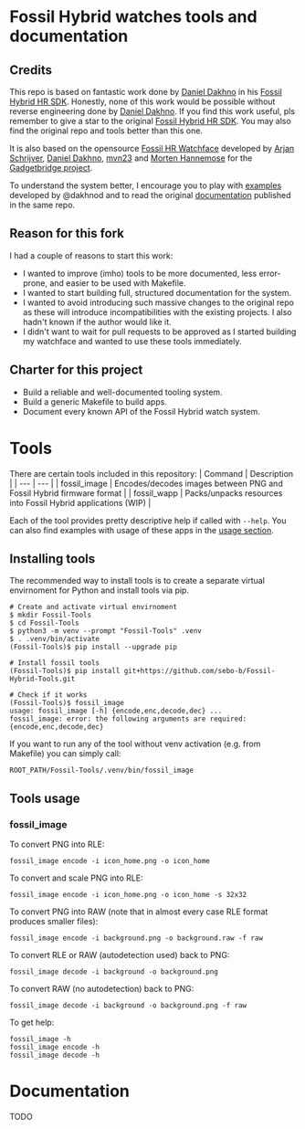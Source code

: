 # Fossil Hybrid watches tools and documentation

## Credits

This repo is based on fantastic work done by [Daniel Dakhno](https://github.com/dakhnod) in his [Fossil Hybrid HR SDK](https://github.com/dakhnod/Fossil-HR-SDK). Honestly, none of this work would be possible without reverse engineering done by [Daniel Dakhno](https://github.com/dakhnod). If you find this work useful, pls remember to give a star to the original [Fossil Hybrid HR SDK](https://github.com/dakhnod/Fossil-HR-SDK). You may also find the original repo and tools better than this one.

It is also based on the opensource [Fossil HR Watchface](https://codeberg.org/Freeyourgadget/fossil-hr-watchface) developed by [Arjan Schrijver](https://codeberg.org/arjan5), [Daniel Dakhno](https://codeberg.org/dakhnod), [mvn23](https://codeberg.org/mvn23) and [Morten Hannemose](https://codeberg.org/MortenHannemose) for the [Gadgetbridge project](https://gadgetbridge.org/).

To understand the system better, I encourage you to play with [examples](https://github.com/dakhnod/Fossil-HR-SDK/tree/main/examples) developed by @dakhnod and to read the original [documentation](https://github.com/dakhnod/Fossil-HR-SDK/blob/main/DOCUMENTATION.md) published in the same repo.

## Reason for this fork

I had a couple of reasons to start this work:
- I wanted to improve (imho) tools to be more documented, less error-prone, and easier to be used with Makefile.
- I wanted to start building full, structured documentation for the system.
- I wanted to avoid introducing such massive changes to the original repo as these will introduce incompatibilities with the existing projects. I also hadn't known if the author would like it.
- I didn't want to wait for pull requests to be approved as I started building my watchface and wanted to use these tools immediately.

## Charter for this project

- Build a reliable and well-documented tooling system.
- Build a generic Makefile to build apps.
- Document every known API of the Fossil Hybrid watch system.

# Tools

There are certain tools included in this repository:
| Command | Description |
| --- | --- |
| fossil_image | Encodes/decodes images between PNG and Fossil Hybrid firmware format |
| fossil_wapp | Packs/unpacks resources into Fossil Hybrid applications (WIP) |

Each of the tool provides pretty descriptive help if called with `--help`. You can also find examples with usage of these apps in the [usage section](#tools-usage).

## Installing tools

The recommended way to install tools is to create a separate virtual envirnoment for Python and install tools via pip.

```
# Create and activate virtual envirnoment
$ mkdir Fossil-Tools
$ cd Fossil-Tools
$ python3 -m venv --prompt "Fossil-Tools" .venv
$ . .venv/bin/activate
(Fossil-Tools)$ pip install --upgrade pip
```

```
# Install fossil tools
(Fossil-Tools)$ pip install git+https://github.com/sebo-b/Fossil-Hybrid-Tools.git

# Check if it works
(Fossil-Tools)$ fossil_image
usage: fossil_image [-h] {encode,enc,decode,dec} ...
fossil_image: error: the following arguments are required: {encode,enc,decode,dec}
```

If you want to run any of the tool without venv activation (e.g. from Makefile) you can simply call:
```
ROOT_PATH/Fossil-Tools/.venv/bin/fossil_image
```

## Tools usage

### fossil_image

To convert PNG into RLE:
```
fossil_image encode -i icon_home.png -o icon_home
```
To convert and scale PNG into RLE:
```
fossil_image encode -i icon_home.png -o icon_home -s 32x32
```
To convert PNG into RAW (note that in almost every case RLE format produces smaller files):
```
fossil_image encode -i background.png -o background.raw -f raw
```
To convert RLE or RAW (autodetection used) back to PNG:
```
fossil_image decode -i background -o background.png
```
To convert RAW (no autodetection) back to PNG:
```
fossil_image decode -i background -o background.png -f raw
```
To get help:
```
fossil_image -h
fossil_image encode -h
fossil_image decode -h
```

# Documentation

TODO

